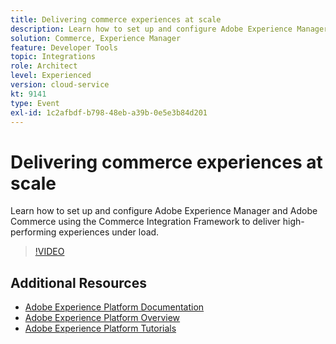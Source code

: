 ```yaml
---
title: Delivering commerce experiences at scale
description: Learn how to set up and configure Adobe Experience Manager and Adobe Commerce using the Commerce Integration Framework to deliver high-performing experiences under load.
solution: Commerce, Experience Manager
feature: Developer Tools
topic: Integrations
role: Architect
level: Experienced
version: cloud-service
kt: 9141
type: Event
exl-id: 1c2afbdf-b798-48eb-a39b-0e5e3b84d201
---
```

# Delivering commerce experiences at scale

Learn how to set up and configure Adobe Experience Manager and Adobe Commerce using the Commerce Integration Framework to deliver high-performing experiences under load.

>[!VIDEO](https://video.tv.adobe.com/v/337582/?quality=12&learn=on&hidetitle=true)

## Additional Resources

- [Adobe Experience Platform Documentation](https://experienceleague.adobe.com/docs/experience-platform.html)
- [Adobe Experience Platform Overview](https://experienceleague.adobe.com/docs/experience-platform/landing/home.html)
- [Adobe Experience Platform Tutorials](https://experienceleague.adobe.com/docs/platform-learn/tutorials/overview.html?lang=en)
